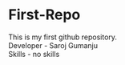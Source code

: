 # First-Repo
This is my first github repository.
<br>
Developer - Saroj Gumanju
<br>
Skills - no skills
